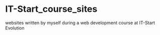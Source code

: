 # IT-Start_course_sites
websites written by myself during a web development course at IT-Start Evolution
